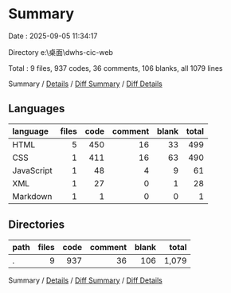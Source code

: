 # Summary

Date : 2025-09-05 11:34:17

Directory e:\\桌面\\dwhs-cic-web

Total : 9 files,  937 codes, 36 comments, 106 blanks, all 1079 lines

Summary / [Details](details.md) / [Diff Summary](diff.md) / [Diff Details](diff-details.md)

## Languages
| language | files | code | comment | blank | total |
| :--- | ---: | ---: | ---: | ---: | ---: |
| HTML | 5 | 450 | 16 | 33 | 499 |
| CSS | 1 | 411 | 16 | 63 | 490 |
| JavaScript | 1 | 48 | 4 | 9 | 61 |
| XML | 1 | 27 | 0 | 1 | 28 |
| Markdown | 1 | 1 | 0 | 0 | 1 |

## Directories
| path | files | code | comment | blank | total |
| :--- | ---: | ---: | ---: | ---: | ---: |
| . | 9 | 937 | 36 | 106 | 1,079 |

Summary / [Details](details.md) / [Diff Summary](diff.md) / [Diff Details](diff-details.md)